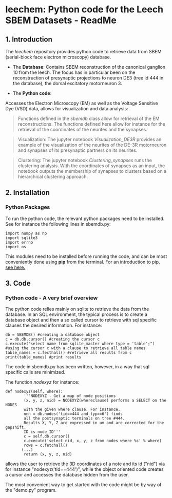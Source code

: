 # leechem: Python code for the Leech SBEM Datasets - ReadMe

## 1. Introduction
The *leechem* repository provides python code to retrieve data from SBEM (serial-block face electron microscopy) database.  

- The **Database**: Contains SBEM reconstruction of the canonical ganglion 10 from the leech. The focus has in particular been on the reconstruction of presynaptic projections to neuron DE3 (tree id 444 in the database), the dorsal excitatory motorneuron 3.

- The **Python code**: 

Accesses the Electron Microscopy (EM) as well as the Voltage Sensitive Dye (VSD) data, allows for visualization and data analysis:

> Functions defined in the *sbemdb* class allow for retrieval of the EM reconstructions. The functions defined here allow for instance for the retrieval of the coordinates of the neurites and the synapses.

> Visualization: The jupyter notebook *Visualization_DE3R* provides an example of the visualization of the neurites of the DE-3R motorneuron and synapses of its presynaptic partners on its neurites.

> Clustering: The jupyter notebook *Clustering_synapses* runs the clustering analysis. With the coordinates of synapses as an input, the notebook outputs the membership of synapses to clusters based on a hierarchical clustering approach. 


## 2. Installation

### Python Packages

To run the python code, the relevant python packages need to be installed. See for instance the following lines in sbemdb.py:

```
import numpy as np
import sqlite3
import errno
import os
```
This modules need to be installed before running the code, and can be most conveniently done using **pip** from the terminal.
For an introduction to pip, [see here.](https://pip.pypa.io/en/stable/installing/)

## 3. Code

### Python code - A very brief overview

The python code relies mainly on sqlite to retrieve the data from the database. In an SQL environment, the typical process is
to create a database object and then a so called cursor to retrieve with sql specific clauses the desired information.
For instance:

```
db = SBEMDB() #creating a database object
c = db.db.cursor() #creating the cursor c
c.execute("select name from sqlite_master where type = 'table';") #using the cursor c with a clause to retrieve all table names
table_names = c.fecthall() #retrieve all results from c
print(table_names) #print results
```
The code in sbemdb.py has been written, however, in a way that sql specific calls are minimized. 

The function *nodexyz* for instance:

```
def nodexyz(self, where):
        '''NODEXYZ - Get a map of node positions
        (x, y, z, nid) = NODEXYZ(whereclause) performs a SELECT on the NODES 
        with the given where clause. For instance,
        nnn = db.nodes('tid==444 and typ==6') finds
        all the postsynaptic terminals on tree #444.
        Results X, Y, Z are expressed in um and are corrected for the gapshift.
        ID is node ID'''
        c = self.db.cursor()
        c.execute('select nid, x, y, z from nodes where %s' % where)
        rows = c.fetchall()
       (...)
        return (x, y, z, nid)
```

allows the user to retrieve the 3D coordinates of a note and its id ("nid") via for instance "nodexyz('tid==444')", while
the object oriented code creates a cursor and accesses the database hidden from the user.

The most convenient way to get started with the code might be by way of the "demo.py" program.



